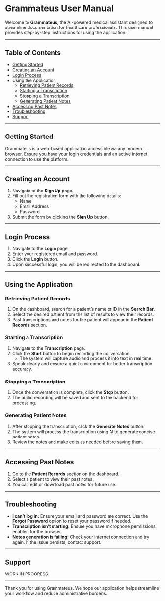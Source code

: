 # Grammateus User Manual

Welcome to **Grammateus**, the AI-powered medical assistant designed to streamline documentation for healthcare professionals. This user manual provides step-by-step instructions for using the application.

---

## Table of Contents
- [Getting Started](#getting-started)
- [Creating an Account](#creating-an-account)
- [Login Process](#login-process)
- [Using the Application](#using-the-application)
  - [Retrieving Patient Records](#retrieving-patient-records)
  - [Starting a Transcription](#starting-a-transcription)
  - [Stopping a Transcription](#stopping-a-transcription)
  - [Generating Patient Notes](#generating-patient-notes)
- [Accessing Past Notes](#accessing-past-notes)
- [Troubleshooting](#troubleshooting)
- [Support](#support)

---

## Getting Started

Grammateus is a web-based application accessible via any modern browser. Ensure you have your login credentials and an active internet connection to use the platform.

---

## Creating an Account

1. Navigate to the **Sign Up** page.
2. Fill out the registration form with the following details:
   - Name
   - Email Address
   - Password
3. Submit the form by clicking the **Sign Up** button.

---

## Login Process

1. Navigate to the **Login** page.
2. Enter your registered email and password.
3. Click the **Login** button.
4. Upon successful login, you will be redirected to the dashboard.

---

## Using the Application

### Retrieving Patient Records

1. On the dashboard, search for a patient’s name or ID in the **Search Bar**.
2. Select the desired patient from the list of results to view their records.
3. Past transcriptions and notes for the patient will appear in the **Patient Records** section.

### Starting a Transcription

1. Navigate to the **Transcription** page.
2. Click the **Start** button to begin recording the conversation.
   - The system will capture audio and process it into text in real time.
3. Speak clearly and ensure a quiet environment for better transcription accuracy.

### Stopping a Transcription

1. Once the conversation is complete, click the **Stop** button.
2. The audio recording will be saved and sent to the backend for processing.

### Generating Patient Notes

1. After stopping the transcription, click the **Generate Notes** button.
2. The system will process the transcription using AI to generate concise patient notes.
3. Review the notes and make edits as needed before saving them.

---

## Accessing Past Notes

1. Go to the **Patient Records** section on the dashboard.
2. Select a patient to view their past notes.
3. You can edit or download past notes for future use.

---

## Troubleshooting

- **I can’t log in:** Ensure your email and password are correct. Use the **Forgot Password** option to reset your password if needed.
- **Transcription isn’t starting:** Ensure you have microphone permissions enabled for the browser.
- **Notes generation is failing:** Check your internet connection and try again. If the issue persists, contact support.

---

## Support

WORK IN PROGRESS

---

Thank you for using Grammateus. We hope our application helps streamline your workflow and reduce administrative burdens.
